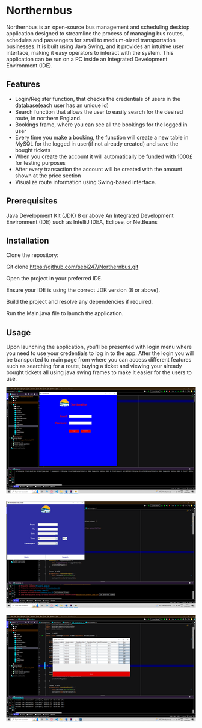 # Northernbus
 
Northernbus is an open-source bus management and scheduling desktop application designed to streamline the process of managing bus routes, schedules and passengers for small to medium-sized transportation businesses. It is built using Java Swing, and it provides an intuitive user interface, making it easy operators to interact with the system. This application can be run on a PC inside an Integrated Development Environment (IDE).

## Features

+	Login/Register function, that checks the credentials of users in the database(each user has an unique id)
+	Search function that allows the user to easily search for the desired route, in northern England.
+	Bookings frame, where you can see all the bookings for the logged in user
+	Every time you make a booking, the function will create a new table in MySQL for the logged in user(if not already created) and save the bought tickets
+	When you create the account it will automatically be funded with 1000£ for testing purposes
+	After every transaction the account will be created with the amount shown at the price section
+	Visualize route information using Swing-based interface.

## Prerequisites

Java Development Kit (JDK) 8 or above
An Integrated Development Environment (IDE) such as IntelliJ IDEA, Eclipse, or NetBeans

## Installation

Clone the repository:

Git clone https://github.com/sebi247/Northernbus.git

Open the project in your preferred IDE.

Ensure your IDE is using the correct JDK version (8 or above).

Build the project and resolve any dependencies if required.

Run the Main.java file to launch the application.


## Usage
Upon launching the application, you'll be presented with login menu where you need to use your credentials to log in to the app. After the login you will be transported to main page from where you can access different features such as searching for a route, buying a ticket and viewing your already bought tickets all using java swing frames to make it easier for the users to use.

<picture>
<source media="(prefers-color-scheme: dark)" srcset="https://github.com/sebi247/Northernbus/blob/master/Picture1.png">
  <source media="(prefers-color-scheme: light)" srcset="https://github.com/sebi247/Northernbus/blob/master/Picture1.png">
  <img alt="Shows an illustrated sun in light mode and a moon with stars in dark mode." src="https://github.com/sebi247/Northernbus/blob/master/Picture1.png">
</picture>

</br>
</br>

<picture>
<source media="(prefers-color-scheme: dark)" srcset="https://github.com/sebi247/Northernbus/blob/master/Picture2.png">
  <source media="(prefers-color-scheme: light)" srcset="https://github.com/sebi247/Northernbus/blob/master/Picture2.png">
  <img alt="Shows an illustrated sun in light mode and a moon with stars in dark mode." src="https://github.com/sebi247/Northernbus/blob/master/Picture2.png">
</picture>

</br>
</br>

<picture>
<source media="(prefers-color-scheme: dark)" srcset="https://github.com/sebi247/Northernbus/blob/master/Picture3.png">
  <source media="(prefers-color-scheme: light)" srcset="https://github.com/sebi247/Northernbus/blob/master/Picture3.png">
  <img alt="Shows an illustrated sun in light mode and a moon with stars in dark mode." src="https://github.com/sebi247/Northernbus/blob/master/Picture3.png">
</picture>
 

 
